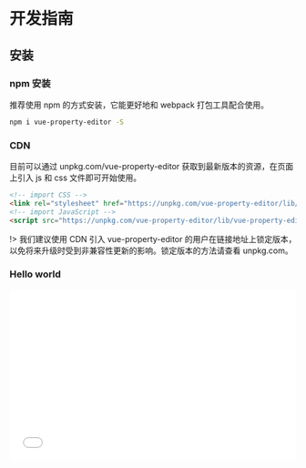 # 开发指南

## 安装

### npm 安装

推荐使用 npm 的方式安装，它能更好地和 webpack 打包工具配合使用。

 ```bash
npm i vue-property-editor -S
```

### CDN

目前可以通过 unpkg.com/vue-property-editor 获取到最新版本的资源，在页面上引入 js 和 css 文件即可开始使用。

```html
<!-- import CSS -->
<link rel="stylesheet" href="https://unpkg.com/vue-property-editor/lib/vue-property-editor.css">
<!-- import JavaScript -->
<script src="https://unpkg.com/vue-property-editor/lib/vue-property-editor.umd.js"></script>
```

!> 我们建议使用 CDN 引入 vue-property-editor 的用户在链接地址上锁定版本，以免将来升级时受到非兼容性更新的影响。锁定版本的方法请查看 unpkg.com。

### Hello world

<iframe width="100%" height="300" src="//jsfiddle.net/Vincent0700/gvks9a1w/35/embedded/js,html,result/" allowfullscreen="allowfullscreen" allowpaymentrequest frameborder="0"></iframe>